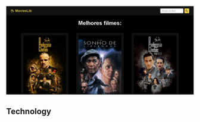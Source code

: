 ![image](https://github.com/edilsonsantosjr/The-Movie-Project/blob/dev/public/readme-image/home.png)

## Technology


